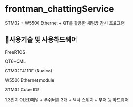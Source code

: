 # frontman_chattingService
STM32 + W5500 Ethernet + QT를 활용한 채팅방 감시 프로그램


## 📌사용기술 및 사용하드웨어
FreeRTOS

QT6+QML

STM32F411RE (Nucleo)

W5500 Ethernet module

STM32 Cube IDE

1.3인치 OLED패널 + 푸쉬버튼 3개 + 택틱 스위치 + 부저 등 하드웨어




